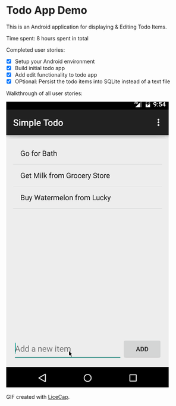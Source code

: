 # Todo App Demo
This is an Android application for displaying & Editing Todo Items.

Time spent: 8 hours spent in total

Completed user stories:

 * [x] Setup your Android environment
 * [x] Build initial todo app
 * [x] Add edit functionality to todo app
 * [x] OPtional: Persist the todo items into SQLite instead of a text file

Walkthrough of all user stories:

![Video Walkthrough](TodoAppWalkThrough.gif)

GIF created with [LiceCap](http://www.cockos.com/licecap/).

